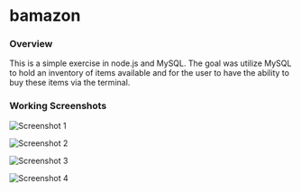 # bamazon

### Overview

This is a simple exercise in node.js and MySQL. The goal was utilize MySQL to
hold an inventory of items available and for the user to have the ability to buy
these items via the terminal.

### Working Screenshots

![Screenshot 1]("C:\Users\Warrehz\Desktop\ss1.PNG")

![Screenshot 2]("C:\Users\Warrehz\Desktop\ss2.PNG")

![Screenshot 3]("C:\Users\Warrehz\Desktop\ss3.PNG")

![Screenshot 4]("C:\Users\Warrehz\Desktop\ss4.PNG")
